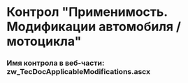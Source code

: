 ﻿---
description: 2.4.11.1
---
# Контрол "Применимость. Модификации автомобиля / мотоцикла"
### Имя контрола в веб-части: zw_TecDocApplicableModifications.ascx

